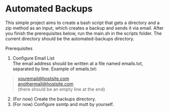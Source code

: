 # Automated Backups

This simple project aims to create a bash script that gets a directory and a zip method as an input, which creates a backup and sends it via email. After you finish the prerequisites below, run the main.sh in the scripts folder. The current directory should be the automated-backups directory.

Prerequisites
1. Configure Email List   
The email address should be written at a file named emails.txt, separated by line. Example of emails.txt:
> youremail@hostsite.com   
> anothermail@hostsite.com   
> (there should be an empty line at the end)
2. (For now) Create the backups directory.
3. (For now) Configure ssmtp and mutt by yourself.     
